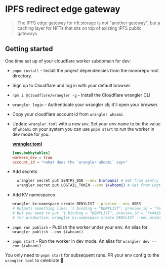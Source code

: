 # IPFS redirect edge gateway

> The IPFS edge gateway for nft.storage is not "another gateway", but a caching layer for NFTs that sits on top of existing IPFS public gateways.

## Getting started

One time set up of your cloudflare worker subdomain for dev:

- `pnpm install` - Install the project dependencies from the monorepo root directory.
- Sign up to Cloudflare and log in with your default browser.
- `npm i @cloudflare/wrangler -g` - Install the Cloudflare wrangler CLI
- `wrangler login` - Authenticate your wrangler cli; it'll open your browser.
- Copy your cloudflare account id from `wrangler whoami`
- Update `wrangler.toml` with a new `env`. Set your env name to be the value of `whoami` on your system you can use `pnpm start` to run the worker in dev mode for you.

  [**wrangler.toml**](./wrangler.toml)

  ```toml
  [env.bobbytables]
  workers_dev = true
  account_id = "<what does the `wrangler whoami` say>"
  ```

- Add secrets

  ```sh
    wrangler secret put SENTRY_DSN --env $(whoami) # Get from Sentry (not required for dev)
    wrangler secret put LOGTAIL_TOKEN --env $(whoami) # Get from Logtail
  ```

- Add KV namespaces

  ```sh
  wrangler kv:namespace create DENYLIST --preview --env USER
  # Outputs something like: `{ binding = "DENYLIST", preview_id = "7e441603d1bc4d5a87f6cecb959018e4" }`
  # but you need to put `{ binding = "DENYLIST", preview_id = "7e441603d1bc4d5a87f6cecb959018e4", id = "7e441603d1bc4d5a87f6cecb959018e4" }` inside the `kv_namespaces`.
  # for production: wrangler kv:namespace create DENYLIST --env production
  ```

- `pnpm run publish` - Publish the worker under your env. An alias for `wrangler publish --env $(whoami)`
- `pnpm start` - Run the worker in dev mode. An alias for `wrangler dev --env $(whoami)`

You only need to `pnpm start` for subsequent runs. PR your env config to the `wrangler.toml` to celebrate 🎉

